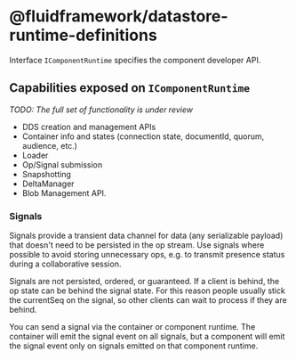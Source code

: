 # @fluidframework/datastore-runtime-definitions

Interface `IComponentRuntime` specifies the component developer API.

## Capabilities exposed on `IComponentRuntime`

_TODO: The full set of functionality is under review_

- DDS creation and management APIs
- Container info and states (connection state, documentId, quorum, audience, etc.)
- Loader
- Op/Signal submission
- Snapshotting
- DeltaManager
- Blob Management API.

### Signals

Signals provide a transient data channel for data (any serializable payload)
that doesn't need to be persisted in the op stream.
Use signals where possible to avoid storing unnecessary ops, e.g. to transmit presence status during a collaborative session.

Signals are not persisted, ordered, or guaranteed. If a client is behind, the op state can be behind the signal state.
For this reason people usually stick the currentSeq on the signal, so other clients can wait to process if they are behind.

You can send a signal via the container or component runtime. The container will emit the signal event on all signals,
but a component will emit the signal event only on signals emitted on that component runtime.
